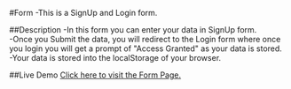 #Form
-This is a SignUp and Login form.

##Description
-In this form you can enter your data in SignUp form.
<br>
-Once you Submit the data, you will redirect to the Login form where once you login you will get a prompt of "Access Granted" as your data is stored.
<br>
-Your data is stored into the localStorage of your browser.

##Live Demo
[Click here to visit the Form Page.](https://jineshkhalas.github.io/Form-/)
